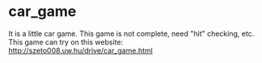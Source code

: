 # car_game
It is a little car game.
This game is not complete, need "hit" checking, etc.
This game can try on this website: http://szeto008.uw.hu/drive/car_game.html
